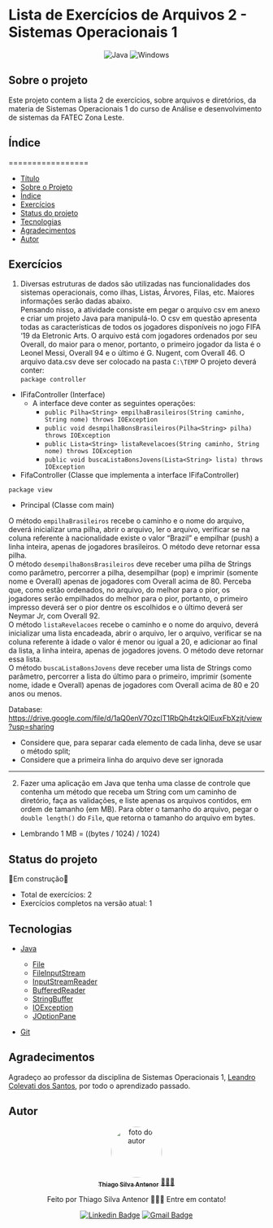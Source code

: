 # Lista de Exercícios de Arquivos 2 - Sistemas Operacionais 1

<div align="center">
  
![Java](https://img.shields.io/badge/java-%23ED8B00.svg?style=for-the-badge&logo=openjdk&logoColor=white)
![Windows](https://img.shields.io/badge/Windows-000?style=for-the-badge&logo=windows&logoColor=2CA5E0)

</div>

## Sobre o projeto
Este projeto contem a lista 2 de exercícios, sobre arquivos e diretórios, da materia de Sistemas Operacionais 1 do curso de Análise e desenvolvimento de sistemas da FATEC Zona Leste.<br>

## Índice
=================
<!--ts-->
* [Título](#lista-de-exercícios-de-arquivos-2--sistemas-operacionais-1)
* [Sobre o Projeto](#sobre-o-projeto)
* [Índice](#índice)
* [Exercícios](#exercícios)
* [Status do projeto](#status-do-projeto)
* [Tecnologias](#tecnologias)
* [Agradecimentos](#agradecimentos)
* [Autor](#autor)
<!--te-->

## Exercícios
1) Diversas estruturas de dados são utilizadas nas funcionalidades dos sistemas operacionais, como ilhas,
Listas, Árvores, Filas, etc. Maiores informações serão dadas abaixo.<br>
Pensando nisso, a atividade consiste em pegar o arquivo csv em anexo e criar um projeto Java para
manipulá-lo. O csv em questão apresenta todas as características de todos os jogadores disponíveis no jogo FIFA
‘19 da Eletronic Arts. O arquivo está com jogadores ordenados por seu Overall, do maior para o menor, portanto,
o primeiro jogador da lista é o Leonel Messi, Overall 94 e o último é G. Nugent, com Overall 46.
O arquivo data.csv deve ser colocado na pasta `C:\TEMP`
O projeto deverá conter:<br>
`package controller`
- IFifaController (Interface)
  - A interface deve conter as seguintes operações: <br>
    - `public Pilha<String> empilhaBrasileiros(String caminho, String nome) throws IOException`<br>
    - `public void desmpilhaBonsBrasileiros(Pilha<String> pilha) throws IOException` <br>
    - `public Lista<String> listaRevelacoes(String caminho, String nome) throws IOException` <br>
    - `public void buscaListaBonsJovens(Lista<String> lista) throws IOException` <br> 
- FifaController (Classe que implementa a interface IFifaController)<br>

`package view`<br>
- Principal (Classe com main)<br>

O método `empilhaBrasileiros` recebe o caminho e o nome do arquivo, deverá inicializar uma pilha, abrir o arquivo,
ler o arquivo, verificar se na coluna referente à nacionalidade existe o valor “Brazil” e empilhar (push) a linha
inteira, apenas de jogadores brasileiros. O método deve retornar essa pilha.<br>
O método `desempilhaBonsBrasileiros` deve receber uma pilha de Strings como parâmetro, percorrer a pilha,
desempilhar (pop) e imprimir (somente nome e Overall) apenas de jogadores com Overall acima de 80. Perceba
que, como estão ordenados, no arquivo, do melhor para o pior, os jogadores serão empilhados do melhor para o
pior, portanto, o primeiro impresso deverá ser o pior dentre os escolhidos e o último deverá ser Neymar Jr, com
Overall 92.<br>
O método `listaRevelacoes` recebe o caminho e o nome do arquivo, deverá inicializar uma lista encadeada, abrir o
arquivo, ler o arquivo, verificar se na coluna referente à idade o valor é menor ou igual a 20, e adicionar ao final da
lista, a linha inteira, apenas de jogadores jovens. O método deve retornar essa lista.<br>
O método `buscaListaBonsJovens` deve receber uma lista de Strings como parâmetro, percorrer a lista do último
para o primeiro, imprimir (somente nome, idade e Overall) apenas de jogadores com Overall acima de 80 e 20
anos ou menos.<br>

Database: https://drive.google.com/file/d/1aQ0enV7OzclT1RbQh4tzkQlEuxFbXzjt/view?usp=sharing

* Considere que, para separar cada elemento de cada linha, deve se usar o método split;<br>
* Considere que a primeira linha do arquivo deve ser ignorada
<hr>

2) Fazer uma aplicação em Java que tenha uma classe de controle que contenha um método que receba um
String com um caminho de diretório, faça as validações, e liste apenas os arquivos contidos, em ordem de
tamanho (em MB). Para obter o tamanho do arquivo, pegar o `double length()` do `File`, que retorna o tamanho do
arquivo em bytes.<br>
* Lembrando 1 MB = ((bytes / 1024) / 1024)

## Status do projeto
  🚧Em construção🚧
* Total de exercícios: 2
* Exercícios completos na versão atual: 1

## Tecnologias
- [Java](https://www.oracle.com/br/java/)
  - [File](https://docs.oracle.com/javase/8/docs/api/java/io/File.html)
  - [FileInputStream](https://docs.oracle.com/javase/8/docs/api/java/io/FileInputStream.html)
  - [InputStreamReader](https://docs.oracle.com/javase/8/docs/api/java/io/InputStreamReader.html)
  - [BufferedReader](https://docs.oracle.com/javase/8/docs/api/java/io/BufferedReader.html)
  - [StringBuffer](https://docs.oracle.com/javase/8/docs/api/java/lang/StringBuffer.html)
  - [IOException](https://docs.oracle.com/javase/8/docs/api/java/io/IOException.html?is-external=true)
  - [JOptionPane](https://docs.oracle.com/javase/8/docs/api/javax/swing/JOptionPane.html)

- [Git](https://git-scm.com) 

## Agradecimentos
Agradeço ao professor da disciplina de Sistemas Operacionais 1, [Leandro Colevati dos Santos](https://www.leandrocolevati.com.br/index.jsp), por todo o aprendizado passado.

## Autor

<div align="center">
  <a href="https://www.linkedin.com/in/thiago-antenor/">
  <img style="border-radius: 50%;" src="https://avatars.githubusercontent.com/u/99970279?v=4" width="100px;" alt="foto do autor"/>
   <br />
   <sub><b>Thiago Silva Antenor</b></sub></a> <a href="https://www.linkedin.com/in/thiago-antenor/" title="Linkedin"> 🧑🏾‍💻</a>
  
  
  Feito por Thiago Silva Antenor 👨🏾‍💻 Entre em contato!
  
  [![Linkedin Badge](https://img.shields.io/badge/-Thiago-blue?style=flat-square&logo=Linkedin&logoColor=white&link=https://www.linkedin.com/in/thiago-antenor/)](https://www.linkedin.com/in/thiago-antenor/) 
  [![Gmail Badge](https://img.shields.io/badge/-thiagoantenor31@gmail.com-c14438?style=flat-square&logo=Gmail&logoColor=white&link=mailto:thiagoantenor31.com)](mailto:thiagoantenor31.com)
</div>
